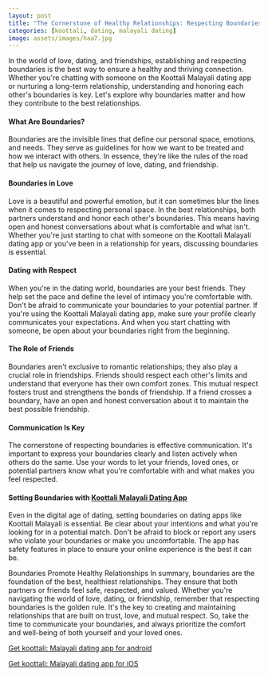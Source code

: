 ```yaml
---
layout: post
title: "The Cornerstone of Healthy Relationships: Respecting Boundaries || Koottali Malayali Dating App"
categories: [koottali, dating, malayali dating]
image: assets/images/haa7.jpg
---
```


In the world of love, dating, and friendships, establishing and respecting boundaries is the best way to ensure a healthy and thriving connection. Whether you're chatting with someone on the Koottali Malayali dating app or nurturing a long-term relationship, understanding and honoring each other's boundaries is key. Let's explore why boundaries matter and how they contribute to the best relationships.

#### What Are Boundaries?

Boundaries are the invisible lines that define our personal space, emotions, and needs. They serve as guidelines for how we want to be treated and how we interact with others. In essence, they're like the rules of the road that help us navigate the journey of love, dating, and friendship.

#### Boundaries in Love

Love is a beautiful and powerful emotion, but it can sometimes blur the lines when it comes to respecting personal space. In the best relationships, both partners understand and honor each other's boundaries. This means having open and honest conversations about what is comfortable and what isn't. Whether you're just starting to chat with someone on the Koottali Malayali dating app or you've been in a relationship for years, discussing boundaries is essential.

#### Dating with Respect

When you're in the dating world, boundaries are your best friends. They help set the pace and define the level of intimacy you're comfortable with. Don't be afraid to communicate your boundaries to your potential partner. If you're using the Koottali Malayali dating app, make sure your profile clearly communicates your expectations. And when you start chatting with someone, be open about your boundaries right from the beginning.

#### The Role of Friends

Boundaries aren't exclusive to romantic relationships; they also play a crucial role in friendships. Friends should respect each other's limits and understand that everyone has their own comfort zones. This mutual respect fosters trust and strengthens the bonds of friendship. If a friend crosses a boundary, have an open and honest conversation about it to maintain the best possible friendship.

#### Communication Is Key

The cornerstone of respecting boundaries is effective communication. It's important to express your boundaries clearly and listen actively when others do the same. Use your words to let your friends, loved ones, or potential partners know what you're comfortable with and what makes you feel respected.

#### Setting Boundaries with [Koottali Malayali Dating App](https://emwavetech.com/get-koottali)

Even in the digital age of dating, setting boundaries on dating apps like Koottali Malayali is essential. Be clear about your intentions and what you're looking for in a potential match. Don't be afraid to block or report any users who violate your boundaries or make you uncomfortable. The app has safety features in place to ensure your online experience is the best it can be.

Boundaries Promote Healthy Relationships
In summary, boundaries are the foundation of the best, healthiest relationships. They ensure that both partners or friends feel safe, respected, and valued. Whether you're navigating the world of love, dating, or friendship, remember that respecting boundaries is the golden rule. It's the key to creating and maintaining relationships that are built on trust, love, and mutual respect. So, take the time to communicate your boundaries, and always prioritize the comfort and well-being of both yourself and your loved ones.

[Get koottali: Malayali dating app for android](https://play.google.com/store/apps/details?id=com.koottali.app&hl=en_IN&gl=US)

[Get koottali: Malayali dating app for iOS](https://apps.apple.com/us/app/koottali-connect-with-mallus/id6448742453)
